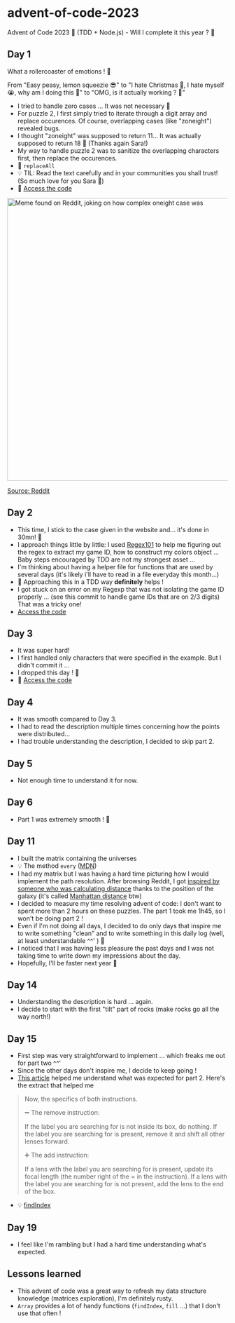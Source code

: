 # advent-of-code-2023
Advent of Code 2023 🎅 (TDD + Node.js) - Will I complete it this year ? 🔮

## Day 1

What a rollercoaster of emotions ! 🎢

From "Easy peasy, lemon squeezie 😎" to "I hate Christmas 🤬, I hate myself 😭, why am I doing this 🫠" to "OMG, is it actually working ? 🥹"

- I tried to handle zero cases ... It was not necessary 🤡
- For puzzle 2, I first simply tried to iterate through a digit array and replace occurences. Of course, overlapping cases (like "zoneight") revealed bugs.
- I thought "zoneight" was supposed to return 11... It was actually supposed to return 18 🤡 (Thanks again Sara!)
- My way to handle puzzle 2 was to sanitize the overlapping characters first, then replace the occurences.
- 💜 `replaceAll`
- 💡 TIL: Read the text carefully and in your communities you shall trust! (So much love for you Sara 💜)
- 🤖 [Access the code](https://github.com/leiluspocus/advent-of-code-2023/tree/main/day1)

<img width="645" alt="Meme found on Reddit, joking on how complex oneight case was" src="https://github.com/leiluspocus/advent-of-code-2023/assets/1473845/d19c69f0-d574-4f56-addc-c98e410de335">

[Source: Reddit](https://www.reddit.com/r/adventofcode/comments/188wjj8/2023_day_1_did_not_see_this_coming/)



## Day 2
- This time, I stick to the case given in the website and... it's done in 30mn! 🥳
- I approach things little by little: I used [Regex101](https://regex101.com/r/hDYqxN/1) to help me figuring out the regex to extract my game ID, how to construct my colors object ... Baby steps encouraged by TDD are not my strongest asset ...
- I'm thinking about having a helper file for functions that are used by several days (it's likely i'll have to read in a file everyday this month...)
- 💜 Approaching this in a TDD way **definitely** helps !
- I got stuck on an error on my Regexp that was not isolating the game ID properly ... (see this commit to handle game IDs that are on 2/3 digits) That was a tricky one!
- [Access the code](https://github.com/leiluspocus/advent-of-code-2023/tree/main/day2)

## Day 3
- It was super hard!
- I first handled only characters that were specified in the example. But I didn't commit it ...
- I dropped this day ! 🚪
- 🤖 [Access the code](https://github.com/leiluspocus/advent-of-code-2023/tree/main/day3)

## Day 4
- It was smooth compared to Day 3.
- I had to read the description multiple times concerning how the points were distributed...
- I had trouble understanding the description, I decided to skip part 2.

## Day 5
- Not enough time to understand it for now.

## Day 6
- Part 1 was extremely smooth ! 🥹

## Day 11
- I built the matrix containing the universes
- 💡 The method `every` ([MDN](https://developer.mozilla.org/fr/docs/Web/JavaScript/Reference/Global_Objects/Array/every))
- I had my matrix but I was having a hard time picturing how I would implement the path resolution. After browsing Reddit, I got [inspired by someone who was calculating distance](https://www.reddit.com/r/adventofcode/comments/18fmrjk/comment/kcvnsna/?utm_source=share&utm_medium=web3x&utm_name=web3xcss&utm_term=1&utm_content=share_button) thanks to the position of the galaxy (it's called [Manhattan distance](https://fr.wikipedia.org/wiki/Distance_de_Manhattan) btw)
- I decided to measure my time resolving advent of code: I don't want to spent more than 2 hours on these puzzles. The part 1 took me 1h45, so I won't be doing part 2 !
- Even if I'm not doing all days, I decided to do only days that inspire me to write something "clean" and to write something in this daily log (well, at least understandable ^^' ) 🧽
- I noticed that I was having less pleasure the past days and I was not taking time to write down my impressions about the day.
- Hopefully, I'll be faster next year 🎢

## Day 14
- Understanding the description is hard ... again.
- I decide to start with the first "tilt" part of rocks (make rocks go all the way north!)

## Day 15
- First step was very straightforward to implement ... which freaks me out for part two ^^'
- Since the other days don't inspire me, I decide to keep going !
- [This article](https://dev.to/nickymeuleman/advent-of-code-2023-day-15-4h7c) helped me understand what was expected for part 2. Here's the extract that helped me
> Now, the specifics of both instructions.
>
> ➖ The remove instruction:
>
> If the label you are searching for is not inside its box, do nothing.
> If the label you are searching for is present, remove it and shift all other lenses forward.
>
>
> ➕ The add instruction:
>
> If a lens with the label you are searching for is present, update its focal length (the number right of the = in the instruction).
> If a lens with the label you are searching for is not present, add the lens to the end of the box.
>
>
- 💡 [findIndex](https://developer.mozilla.org/fr/docs/Web/JavaScript/Reference/Global_Objects/Array/findIndex)

## Day 19
- I feel like I'm rambling but I had a hard time understanding what's expected.

## Lessons learned
- This advent of code was a great way to refresh my data structure knowledge (matrices exploration), I'm definitely rusty.
- `Array` provides a lot of handy functions (`findIndex`, `fill` ...) that I don't use that often !
